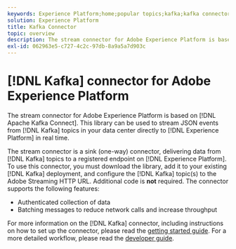 ```yaml
---
keywords: Experience Platform;home;popular topics;kafka;kafka connector;Kafka;
solution: Experience Platform
title: Kafka Connector
topic: overview
description: The stream connector for Adobe Experience Platform is based on Apache Kafka Connect. This library can be used to stream JSON events from Kafka topics in your data center directly to Experience Platform in real time.
exl-id: 062963e5-c727-4c2c-97db-8a9a5a7d903c
---
```

# [!DNL Kafka] connector for Adobe Experience Platform

The stream connector for Adobe Experience Platform is based on [!DNL Apache Kafka Connect]. This library can be used to stream JSON events from [!DNL Kafka] topics in your data center directly to [!DNL Experience Platform] in real time.

The stream connector is a sink (one-way) connector, delivering data from [!DNL Kafka] topics to a registered endpoint on [!DNL Experience Platform]. To use this connector, you must download the library, add it to your existing [!DNL Kafka] deployment, and configure the [!DNL Kafka] topic(s) to the Adobe Streaming HTTP URL. Additional code is **not** required. The connector supports the following features:

- Authenticated collection of data
- Batching messages to reduce network calls and increase throughput

For more information on the [!DNL Kafka] connector, including instructions on how to set up the connector, please read the [getting started guide](https://github.com/adobe/experience-platform-streaming-connect). For a more detailed workflow, please read the [developer guide](https://www.adobe.com/go/kafka-connector-developer-guide).
